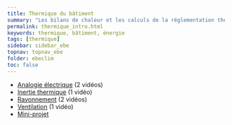 ```yaml
---
title: Thermique du bâtiment
summary: "Les bilans de chaleur et les calculs de la réglementation thermique"
permalink: thermique_intro.html
keywords: thermique, bâtiment, énergie
tags: [thermique]
sidebar: sidebar_ebe
topnav: topnav_ebe
folder: ebeclim
toc: false
---
```


* [Analogie électrique](/thermique_analogie.html) (2 vidéos)
* [Inertie thermique](/thermique_inertie.html) (1 vidéo)
* [Rayonnement](/thermique_rayonnement.html) (2 vidéos)
* [Ventilation](/thermique_ventilation.html) (1 vidéo)
* [Mini-projet](/thermique_projet.html)
